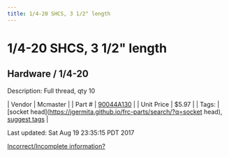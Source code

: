 ```yaml
---
title: 1/4-20 SHCS, 3 1/2" length
---
```


# 1/4-20 SHCS, 3 1/2" length
## Hardware / 1/4-20
Description: 	Full thread, qty 10 

| Vendor | Mcmaster | 
| Part # | [90044A130](https://www.mcmaster.com/#90044A130) | 
| Unit Price | $5.97 | 
| Tags: | [socket head](https://jgermita.github.io/frc-parts/search/?q=socket head), [suggest tags](https://docs.google.com/forms/d/e/1FAIpQLSeWyY8v3RgOty-MyWmh9U0iivNYN_molChYyS-0U-o-kOAv_g/viewform) | 

Last updated: Sat Aug 19 23:35:15 PDT 2017

 [Incorrect/Incomplete information?](https://docs.google.com/forms/d/e/1FAIpQLSeWyY8v3RgOty-MyWmh9U0iivNYN_molChYyS-0U-o-kOAv_g/viewform)